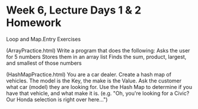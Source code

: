 # Week 6, Lecture Days 1 & 2 Homework
Loop and Map.Entry Exercises

(ArrayPractice.html)
Write a program that does the following:
Asks the user for 5 numbers
Stores them in an array list
Finds the sum, product, largest, and smallest of those numbers

(HashMapPractice.html)
You are a car dealer. Create a hash map of vehicles.
The model is the Key, the make is the Value.
Ask the customer what car (model) they are looking for. Use the Hash Map to determine if you have that vehicle, and what make it is.
(e.g. "Oh, you're looking for a Civic? Our Honda selection is right over here...")